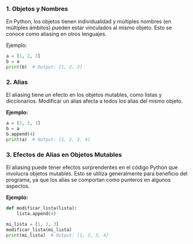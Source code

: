 ### 1. Objetos y Nombres

En Python, los objetos tienen individualidad y múltiples nombres (en múltiples ámbitos) pueden estar vinculados al mismo objeto. Esto se conoce como aliasing en otros lenguajes.

Ejemplo:

```python
a = [1, 2, 3]
b = a
print(b)  # Output: [1, 2, 3]
```

### 2. Alias

El aliasing tiene un efecto en los objetos mutables, como listas y diccionarios. Modificar un alias afecta a todos los alias del mismo objeto.

**Ejemplo:**

```python
a = [1, 2, 3]
b = a
b.append(4)
print(a)  # Output: [1, 2, 3, 4]
```

### 3. Efectos de Alias en Objetos Mutables

El aliasing puede tener efectos sorprendentes en el código Python que involucra objetos mutables. Esto se utiliza generalmente para beneficio del programa, ya que los alias se comportan como punteros en algunos aspectos.

**Ejemplo:**

```python
def modificar_lista(lista):
    lista.append(4)

mi_lista = [1, 2, 3]
modificar_lista(mi_lista)
print(mi_lista)  # Output: [1, 2, 3, 4]
```
